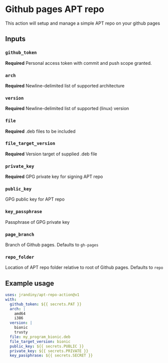 # Github pages APT repo

This action will setup and manage a simple APT repo on your github pages

## Inputs

### `github_token`

**Required** Personal access token with commit and push scope granted.

### `arch`

**Required** Newline-delimited list of supported architecture

### `version`

**Required** Newline-delimited list of supported (linux) version

### `file`

**Required** .deb files to be included

### `file_target_version`

**Required** Version target of supplied .deb file

### `private_key`

**Required** GPG private key for signing APT repo

### `public_key`

GPG public key for APT repo

### `key_passphrase`

Passphrase of GPG private key

### `page_branch`

Branch of Github pages. Defaults to `gh-pages`

### `repo_folder`

Location of APT repo folder relative to root of Github pages. Defaults to `repo`

## Example usage

```yaml
uses: jrandiny/apt-repo-action@v1
with:
  github_token: ${{ secrets.PAT }}
  arch: |
    amd64
    i386
  version: |
    bionic
    trusty
  file: my_program_bionic.deb
  file_target_version: bionic
  public_key: ${{ secrets.PUBLIC }}
  private_key: ${{ secrets.PRIVATE }}
  key_passphrase: ${{ secrets.SECRET }}
```
